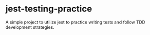 # jest-testing-practice

A simple project to utilize jest to practice writing tests and follow TDD development strategies.